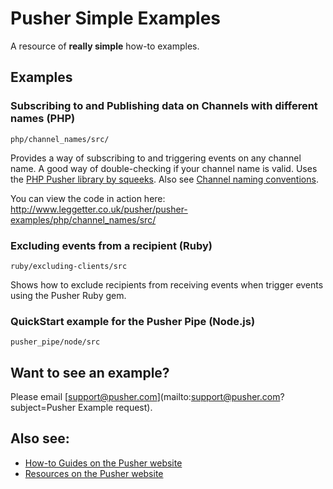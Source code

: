 # Pusher Simple Examples

A resource of **really simple** how-to examples.

## Examples

### Subscribing to and Publishing data on Channels with different names (PHP)

`php/channel_names/src/`

Provides a way of subscribing to and triggering events on any channel name. A good way of double-checking if your channel name is valid. Uses the [PHP Pusher library by squeeks](https://github.com/squeeks/Pusher-PHP). Also see [Channel naming conventions](http://pusher.com/docs/client_api_guide/client_channels#naming-channels).

You can view the code in action here:
<http://www.leggetter.co.uk/pusher/pusher-examples/php/channel_names/src/>

### Excluding events from a recipient (Ruby)

`ruby/excluding-clients/src`

Shows how to exclude recipients from receiving events when trigger events using the Pusher Ruby gem.

### QuickStart example for the Pusher Pipe (Node.js)

`pusher_pipe/node/src`

## Want to see an example?

Please email [support@pusher.com](mailto:support@pusher.com?subject=Pusher Example request).

## Also see:

* [How-to Guides on the Pusher website](http://pusher.com/docs/how_do_i)
* [Resources on the Pusher website](http://pusher.com/docs/resources)